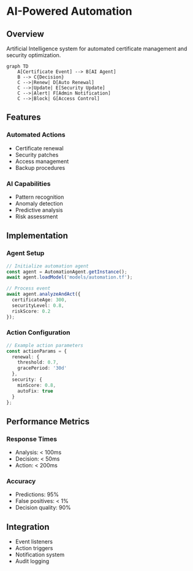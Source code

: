 # AI-Powered Automation

## Overview
Artificial Intelligence system for automated certificate management and security optimization.

```mermaid
graph TD
    A[Certificate Event] --> B[AI Agent]
    B --> C{Decision}
    C -->|Renew| D[Auto Renewal]
    C -->|Update| E[Security Update]
    C -->|Alert| F[Admin Notification]
    C -->|Block| G[Access Control]
```

## Features

### Automated Actions
- Certificate renewal
- Security patches
- Access management
- Backup procedures

### AI Capabilities
- Pattern recognition
- Anomaly detection
- Predictive analysis
- Risk assessment

## Implementation

### Agent Setup
```typescript
// Initialize automation agent
const agent = AutomationAgent.getInstance();
await agent.loadModel('models/automation.tf');

// Process event
await agent.analyzeAndAct({
  certificateAge: 300,
  securityLevel: 0.8,
  riskScore: 0.2
});
```

### Action Configuration
```typescript
// Example action parameters
const actionParams = {
  renewal: {
    threshold: 0.7,
    gracePeriod: '30d'
  },
  security: {
    minScore: 0.8,
    autoFix: true
  }
};
```

## Performance Metrics

### Response Times
- Analysis: < 100ms
- Decision: < 50ms
- Action: < 200ms

### Accuracy
- Predictions: 95%
- False positives: < 1%
- Decision quality: 90%

## Integration
- Event listeners
- Action triggers
- Notification system
- Audit logging